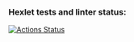 ### Hexlet tests and linter status:
[![Actions Status](https://github.com/ivanovviacheslav90452/frontend-project-lvl1/workflows/hexlet-check/badge.svg)](https://github.com/ivanovviacheslav90452/frontend-project-lvl1/actions)